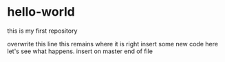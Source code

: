 # hello-world
this is my first repository

overwrite this line
this remains where it is right
insert some new code here 
let's see what happens.
insert on master
end of file
